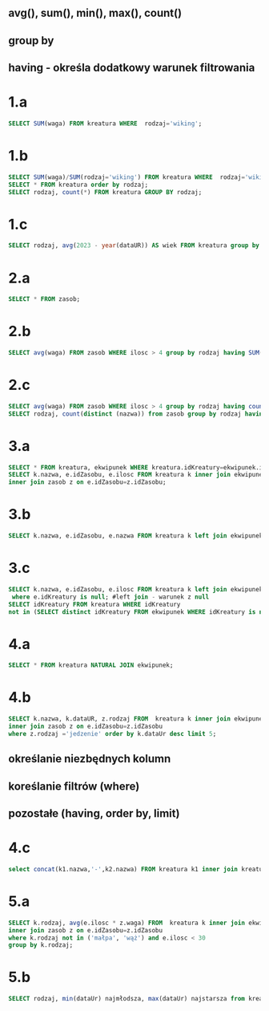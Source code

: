 ## avg(), sum(), min(), max(), count()
## group by
## having - określa dodatkowy warunek filtrowania

# 1.a
```sql
SELECT SUM(waga) FROM kreatura WHERE  rodzaj='wiking';
```
# 1.b
```sql
SELECT SUM(waga)/SUM(rodzaj='wiking') FROM kreatura WHERE  rodzaj='wiking';
SELECT * FROM kreatura order by rodzaj;
SELECT rodzaj, count(*) FROM kreatura GROUP BY rodzaj;
```
# 1.c
```sql
SELECT rodzaj, avg(2023 - year(dataUR)) AS wiek FROM kreatura group by rodzaj;
```
# 2.a 
```sql
SELECT * FROM zasob;
```
# 2.b
```sql
SELECT avg(waga) FROM zasob WHERE ilosc > 4 group by rodzaj having SUM(waga) > 10;
```
# 2.c
```sql
SELECT avg(waga) FROM zasob WHERE ilosc > 4 group by rodzaj having count(*) > 1;
SELECT rodzaj, count(distinct (nazwa)) from zasob group by rodzaj having count(*) > 1;
```
# 3.a
```sql
SELECT * FROM kreatura, ekwipunek WHERE kreatura.idKreatury=ekwipunek.idKreatury;
SELECT k.nazwa, e.idZasobu, e.ilosc FROM kreatura k inner join ekwipunek e on k.idKreatury=e.idKreatury
inner join zasob z on e.idZasobu=z.idZasobu;
```
# 3.b
```sql
SELECT k.nazwa, e.idZasobu, e.nazwa FROM kreatura k left join ekwipunek e on k.idKreatury=e.idKreatury inner join zasob z on e.idZasobu=z.idZasobu;
```
# 3.c
```sql
SELECT k.nazwa, e.idZasobu, e.ilosc FROM kreatura k left join ekwipunek e on k.idKreatury=e.idKreatury
 where e.idKreatury is null; #left join - warunek z null
SELECT idKreatury FROM kreatura WHERE idKreatury
not in (SELECT distinct idKreatury FROM ekwipunek WHERE idKreatury is not null);
```
# 4.a 
```sql
SELECT * FROM kreatura NATURAL JOIN ekwipunek;
```
# 4.b 
```sql
SELECT k.nazwa, k.dataUR, z.rodzaj FROM  kreatura k inner join ekwipunek e on k.idKreatury=e.idKreatury
inner join zasob z on e.idZasobu=z.idZasobu
where z.rodzaj ='jedzenie' order by k.dataUr desc limit 5;
```
## określanie niezbędnych kolumn
## koreślanie filtrów (where)
## pozostałe (having, order by, limit)
# 4.c
```sql
select concat(k1.nazwa,'-',k2.nazwa) FROM kreatura k1 inner join kreatura k2 on k1.idKreatury-k2.idKreatury = 5;
```
# 5.a
```sql
SELECT k.rodzaj, avg(e.ilosc * z.waga) FROM  kreatura k inner join ekwipunek e on k.idKreatury=e.idKreatury
inner join zasob z on e.idZasobu=z.idZasobu
where k.rodzaj not in ('małpa', 'wąż') and e.ilosc < 30
group by k.rodzaj;
```
# 5.b
```sql
SELECT rodzaj, min(dataUr) najmłodsza, max(dataUr) najstarsza from kreatura group by rodzaj;
```
